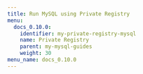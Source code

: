 ```yaml
---
title: Run MySQL using Private Registry
menu:
  docs_0.10.0:
    identifier: my-private-registry-mysql
    name: Private Registry
    parent: my-mysql-guides
    weight: 30
menu_name: docs_0.10.0
---
```


